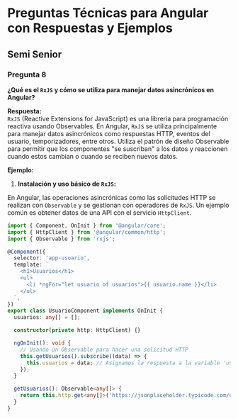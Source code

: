 # Preguntas Técnicas para Angular con Respuestas y Ejemplos

## Semi Senior

### Pregunta 8  
**¿Qué es el `RxJS` y cómo se utiliza para manejar datos asincrónicos en Angular?**

**Respuesta:**  
`RxJS` (Reactive Extensions for JavaScript) es una librería para programación reactiva usando Observables. En Angular, `RxJS` se utiliza principalmente para manejar datos asincrónicos como respuestas HTTP, eventos del usuario, temporizadores, entre otros. Utiliza el patrón de diseño Observable para permitir que los componentes "se suscriban" a los datos y reaccionen cuando estos cambian o cuando se reciben nuevos datos.

**Ejemplo:**

1. **Instalación y uso básico de `RxJS`:**

En Angular, las operaciones asincrónicas como las solicitudes HTTP se realizan con `Observable` y se gestionan con operadores de `RxJS`. Un ejemplo común es obtener datos de una API con el servicio `HttpClient`.

```typescript
import { Component, OnInit } from '@angular/core';
import { HttpClient } from '@angular/common/http';
import { Observable } from 'rxjs';

@Component({
  selector: 'app-usuario',
  template: `
    <h1>Usuarios</h1>
    <ul>
      <li *ngFor="let usuario of usuarios">{{ usuario.name }}</li>
    </ul>
  `,
})
export class UsuarioComponent implements OnInit {
  usuarios: any[] = [];

  constructor(private http: HttpClient) {}

  ngOnInit(): void {
    // Usando un Observable para hacer una solicitud HTTP
    this.getUsuarios().subscribe((data) => {
      this.usuarios = data; // Asignamos la respuesta a la variable 'usuarios'
    });
  }

  getUsuarios(): Observable<any[]> {
    return this.http.get<any[]>('https://jsonplaceholder.typicode.com/users'); // Retorna un Observable
  }
}
